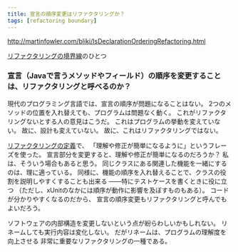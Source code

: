 ```yaml
---
title: 宣言の順序変更はリファクタリングか？
tags: [refactoring boundary]
---
```


http://martinfowler.com/bliki/IsDeclarationOrderingRefactoring.html

[リファクタリングの境界線](RefactoringBoundary)のひとつ

### 宣言（Javaで言うメソッドやフィールド）の順序を変更することは、リファクタリングと呼べるのか？

現代のプログラミング言語では、宣言の順序が問題になることはない。
2つのメソッドの位置を入れ替えても、プログラムは問題なく動く。
これがリファクタリングないとする人の意見はこうだ。
これはプログラムの挙動を変えていない。
故に、設計も変えていない。
故に、これはリファクタリングではない。

[リファクタリングの定義](DefinitionOfRefactoring)で、
「理解や修正が簡単になるように」というフレーズを使った。
宣言部分を変更すると、理解や修正が簡単になるのだろうか？ 
私は、そういう場合もあると思う。
同じクラスにある関連した機能を一緒にするのは、理に適っている。
同様に、機能の順序を入れ替えることで、クラスの役割を説明しやすくすることも出来る
——特にテストケースを書くときに役に立つ
（ただし、xUnitのなかには順序が動作に影響を及ぼすものもある）。
コードが分かりやすくなるのだから、
宣言の順序変更もリファクタリングと呼んでもよいだろう。

ソフトウェアの内部構造を変更しないという点が紛らわしいかもしれない。
リネームしても実行内容は変化しない。
だがリネームは、プログラムの理解度を向上させる
非常に重要なリファクタリングの一種である。
